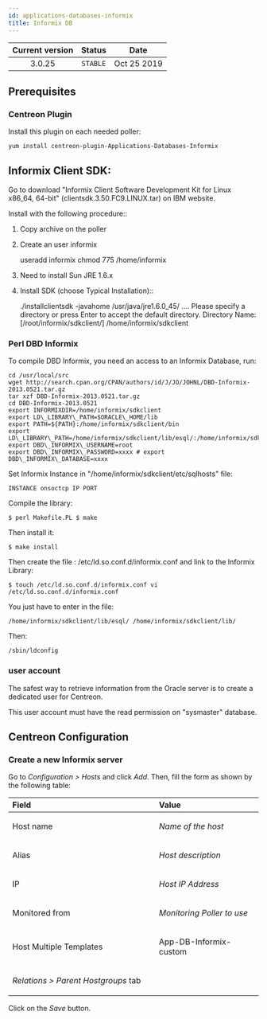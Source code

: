 ```yaml
---
id: applications-databases-informix
title: Informix DB
---
```


| Current version | Status | Date |
| :-: | :-: | :-: |
| 3.0.25 | `STABLE` | Oct 25 2019 |

## Prerequisites
### Centreon Plugin
Install this plugin on each needed poller:

    yum install centreon-plugin-Applications-Databases-Informix

## Informix Client SDK:
Go to download "Informix Client Software Development Kit for Linux
x86\_64, 64-bit" (clientsdk.3.50.FC9.LINUX.tar) on IBM website.

Install with the following procedure::
1. Copy archive on the poller
2. Create an user informix


    useradd informix
    chmod 775 /home/informix

3. Need to install Sun JRE 1.6.x
4. Install SDK (choose Typical Installation)::


    ./installclientsdk -javahome /usr/java/jre1.6.0\_45/
    .... Please specify a directory or press Enter to accept the default directory.
    Directory Name: [/root/informix/sdkclient/]
    /home/informix/sdkclient

### Perl DBD Informix
To compile DBD Informix, you need an access to an Informix Database,
run:

    cd /usr/local/src 
    wget http://search.cpan.org/CPAN/authors/id/J/JO/JOHNL/DBD-Informix-2013.0521.tar.gz
    tar xzf DBD-Informix-2013.0521.tar.gz 
    cd DBD-Informix-2013.0521 
    export INFORMIXDIR=/home/informix/sdkclient 
    export LD\_LIBRARY\_PATH=$ORACLE\_HOME/lib  
    export PATH=${PATH}:/home/informix/sdkclient/bin
    export LD\_LIBRARY\_PATH=/home/informix/sdkclient/lib/esql/:/home/informix/sdkclient/lib/
    export DBD\_INFORMIX\_USERNAME=root 
    export DBD\_INFORMIX\_PASSWORD=xxxx # export DBD\_INFORMIX\_DATABASE=xxxx

Set Informix Instance in "/home/informix/sdkclient/etc/sqlhosts" file:

    INSTANCE onsoctcp IP PORT

Compile the library:

    $ perl Makefile.PL $ make

Then install it:

    $ make install

Then create the file : /etc/ld.so.conf.d/informix.conf and link to the Informix Library:

    $ touch /etc/ld.so.conf.d/informix.conf vi /etc/ld.so.conf.d/informix.conf

You just have to enter in the file: 

    /home/informix/sdkclient/lib/esql/ /home/informix/sdkclient/lib/

Then:

    /sbin/ldconfig

### user account
The safest way to retrieve information from the Oracle server is to
create a dedicated user for Centreon.

This user account must have the read permission on "sysmaster" database.

## Centreon Configuration
### Create a new Informix server
Go to *Configuration &gt; Hosts* and click *Add*. Then, fill the form as
shown by the following table:

<table>
<colgroup>
<col width="58%" />
<col width="41%" />
</colgroup>
<thead>
<tr class="header">
<th align="left">Field</th>
<th align="left">Value</th>
</tr>
</thead>
<tbody>
<tr class="odd">
<td align="left"><p>Host name</p></td>
<td align="left"><p><em>Name of the host</em></p></td>
</tr>
<tr class="even">
<td align="left"><p>Alias</p></td>
<td align="left"><p><em>Host description</em></p></td>
</tr>
<tr class="odd">
<td align="left"><p>IP</p></td>
<td align="left"><p><em>Host IP Address</em></p></td>
</tr>
<tr class="even">
<td align="left"><p>Monitored from</p></td>
<td align="left"><p><em>Monitoring Poller to use</em></p></td>
</tr>
<tr class="odd">
<td align="left"><p>Host Multiple Templates</p></td>
<td align="left"><p>App-DB-Informix-custom</p></td>
</tr>
<tr class="even">
<td align="left"><p><em>Relations &gt; Parent Hostgroups</em> tab</p></td>
<td align="left"></td>
</tr>
</tbody>
</table>

Click on the *Save* button.

